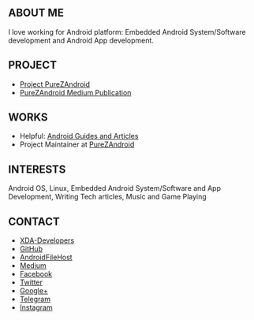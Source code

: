 ## ABOUT ME
I love working for Android platform: Embedded Android System/Software development and Android App development.

## PROJECT
- [Project PureZAndroid](https://github.com/purezandroid)
- [PureZAndroid Medium Publication](https://medium.com/purezandroid)

## WORKS
- Helpful: [Android Guides and Articles](https://github.com/zawzaww/android-tutorials)
- Project Maintainer at [PureZAndroid](https://github.com/purezandroid)

## INTERESTS
Android OS, Linux, Embedded Android System/Software and App Development, Writing Tech articles, Music and Game Playing

## CONTACT
- [XDA-Developers](https://forum.xda-developers.com/member.php?u=7581611)
- [GitHub](https://github.com/zawzaww)
- [AndroidFileHost](https://androidfilehost.com/?w=profile&uid=529152257862700649)
- [Medium](https://medium.com/@zawzaww)
- [Facebook](https://www.facebook.com/zawzaw.me)
- [Twitter](https://twitter.com/zawzawwme)
- [Google+](https://plus.google.com/+ZawZawMM)
- [Telegram](https://t.me/zawzaww)
- [Instagram](https://www.instagram.com/zawzaw.me)
